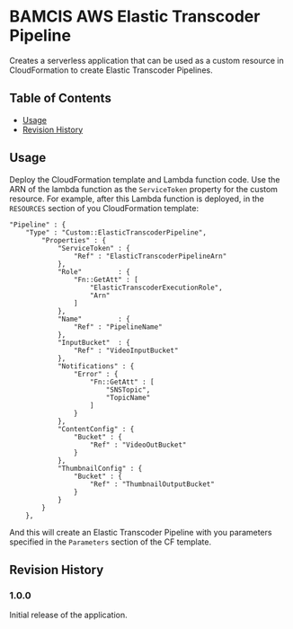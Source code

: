 # BAMCIS AWS Elastic Transcoder Pipeline

Creates a serverless application that can be used as a custom resource in CloudFormation to create
Elastic Transcoder Pipelines.

## Table of Contents
- [Usage](#usage)
- [Revision History](#revision-history)

## Usage

Deploy the CloudFormation template and Lambda function code. Use the ARN of the lambda function as the `ServiceToken`
property for the custom resource. For example, after this Lambda function is deployed, in the `RESOURCES` section of
you CloudFormation template:

    "Pipeline" : {
        "Type" : "Custom::ElasticTranscoderPipeline",
            "Properties" : {
                "ServiceToken" : {
                    "Ref" : "ElasticTranscoderPipelineArn"
                },
                "Role"         : {
                    "Fn::GetAtt" : [
                        "ElasticTranscoderExecutionRole",
                        "Arn"
                    ]
                },
                "Name"         : {
                    "Ref" : "PipelineName"
                },
                "InputBucket"  : {
                    "Ref" : "VideoInputBucket"
                },
                "Notifications" : {
                    "Error" : {
                        "Fn::GetAtt" : [
                            "SNSTopic",
                            "TopicName"
                        ]
                    }
                },
                "ContentConfig" : {
                    "Bucket" : {
                        "Ref" : "VideoOutBucket"
                    }
                },
                "ThumbnailConfig" : {
                    "Bucket" : {
                        "Ref" : "ThumbnailOutputBucket"
                    }
                }
            }
        },

And this will create an Elastic Transcoder Pipeline with you parameters specified in the `Parameters` section of the CF template.

## Revision History

### 1.0.0
Initial release of the application.
